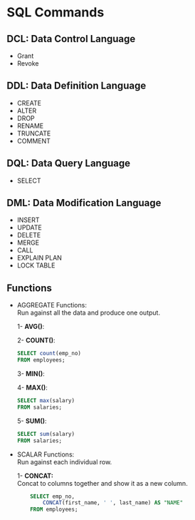 # SQL Commands

## DCL: Data Control Language
- Grant
- Revoke

## DDL: Data Definition Language
- CREATE
- ALTER
- DROP
- RENAME
- TRUNCATE
- COMMENT

## DQL: Data Query Language
- SELECT

## DML: Data Modification Language
- INSERT
- UPDATE
- DELETE
- MERGE
- CALL
- EXPLAIN PLAN
- LOCK TABLE


## Functions

- AGGREGATE Functions:<br>
Run against all the data and produce one output.
    
    1- **AVG()**:
    
    2- **COUNT()**:

    ```SQL
    SELECT count(emp_no) 
    FROM employees;
    ```

    3- **MIN()**:
    
    4- **MAX()**:
    ```SQL
    SELECT max(salary) 
    FROM salaries;
    ```

    5- **SUM()**:
    ```SQL
    SELECT sum(salary) 
    FROM salaries;
    ```

- SCALAR Functions:<br>
Run against each individual row.

    1- **CONCAT:**<br>
        Concat to columns together and show it as a new column.

    ```SQL
        SELECT emp_no,
            CONCAT(first_name, ' ', last_name) AS "NAME"
        FROM employees;
    ```